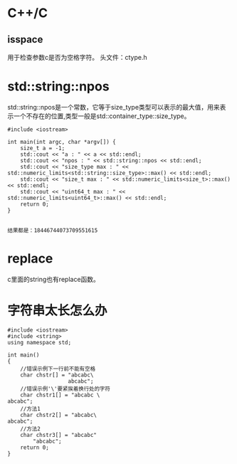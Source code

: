 # C++/C

## isspace
用于检查参数c是否为空格字符。
头文件：ctype.h

# std::string::npos
std::string::npos是一个常数，它等于size_type类型可以表示的最大值，用来表示一个不存在的位置,类型一般是std::container_type::size_type。
```
#include <iostream>

int main(int argc, char *argv[]) {
    size_t a = -1;
    std::cout << "a : " << a << std::endl;
    std::cout << "npos : " << std::string::npos << std::endl;
    std::cout << "size_type max : " << std::numeric_limits<std::string::size_type>::max() << std::endl;
    std::cout << "size_t max : " << std::numeric_limits<size_t>::max() << std::endl;
    std::cout << "uint64_t max : " << std::numeric_limits<uint64_t>::max() << std::endl;
    return 0;
}


结果都是：18446744073709551615
```
# replace
c里面的string也有replace函数。

# 字符串太长怎么办
```
#include <iostream>
#include <string>
using namespace std;
 
int main()
{
    //错误示例下一行前不能有空格
    char chstr[] = "abcabc\
                   abcabc";
    //错误示例'\'要紧挨着换行处的字符
    char chstr1[] = "abcabc \
abcabc";
    //方法1
    char chstr2[] = "abcabc\
abcabc";
    //方法2
    char chstr3[] = "abcabc"
        "abcabc";
	return 0;
}
```
